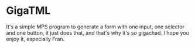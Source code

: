 # GigaTML
It's a simple MPS program to generate a form with one input, one selector and one button, it just does that, and that's why it's so gigachad. I hope you enjoy it, especially Fran.
